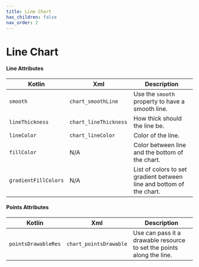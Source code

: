 ```yaml
---
title: Line Chart
has_children: false
nav_order: 2
---
```


# Line Chart

#### Line Attributes

| Kotlin | Xml | Description |
|---|---|---|
| `smooth` | `chart_smoothLine`  | Use the `smooth` property to have a smooth line. |
| `lineThickness` | `chart_lineThickness ` | How thick should the line be. |
| `lineColor` | `chart_lineColor` | Color of the line. |
| `fillColor` | N/A | Color between line and the bottom of the chart. |
| `gradientFillColors` | N/A | List of colors to set gradient between line and bottom of the chart. |

#### Points Attributes

| Kotlin | Xml | Description |
|---|---|---|
| `pointsDrawableRes` | `chart_pointsDrawable` | Use can pass it a drawable resource to set the points along the line. |
